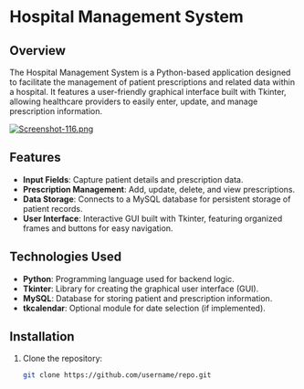 # Hospital Management System

## Overview

The Hospital Management System is a Python-based application designed to facilitate the management of patient prescriptions and related data within a hospital. It features a user-friendly graphical interface built with Tkinter, allowing healthcare providers to easily enter, update, and manage prescription information.

[![Screenshot-116.png](https://i.postimg.cc/y6MmqTS1/Screenshot-116.png)](https://postimg.cc/PNMpYY49)

## Features

- **Input Fields**: Capture patient details and prescription data.
- **Prescription Management**: Add, update, delete, and view prescriptions.
- **Data Storage**: Connects to a MySQL database for persistent storage of patient records.
- **User Interface**: Interactive GUI built with Tkinter, featuring organized frames and buttons for easy navigation.

## Technologies Used

- **Python**: Programming language used for backend logic.
- **Tkinter**: Library for creating the graphical user interface (GUI).
- **MySQL**: Database for storing patient and prescription information.
- **tkcalendar**: Optional module for date selection (if implemented).

## Installation

1. Clone the repository:
   ```bash
   git clone https://github.com/username/repo.git
